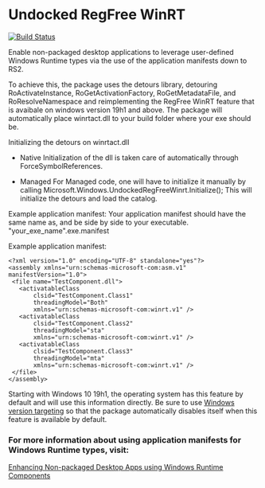 # Undocked RegFree WinRT

[![Build Status](https://dev.azure.com/microsoft/Dart/_apis/build/status/Undocked%20RegFree%20WinRT%20Nuget?branchName=master)](https://dev.azure.com/microsoft/Dart/_build/latest?definitionId=47851&branchName=master)

Enable non-packaged desktop applications 
to leverage user-defined Windows Runtime types via the use of the 
application manifests down to RS2. 

To achieve this, the package uses the detours library, detouring RoActivateInstance, RoGetActivationFactory,
RoGetMetadataFile, and RoResolveNamespace and reimplementing the RegFree WinRT feature that is avaibale on windows version 19h1 and above. 
The package will automatically place winrtact.dll to your build folder where your exe should be.  

Initializing the detours on winrtact.dll
- Native
Initialization of the dll is taken care of automatically through ForceSymbolReferences. 

- Managed
For Managed code, one will have to initialize it manually by calling 
Microsoft.Windows.UndockedRegFreeWinrt.Initialize();
This will initialize the detours and load the catalog. 


Example application manifest:
Your application manifest should have the same name as, and be side by side to your executable.
"your_exe_name".exe.manifest


Example application manifest:
 ``` 
<?xml version="1.0" encoding="UTF-8" standalone="yes"?>
<assembly xmlns="urn:schemas-microsoft-com:asm.v1" manifestVersion="1.0">
  <file name="TestComponent.dll">
    <activatableClass
        clsid="TestComponent.Class1"
        threadingModel="Both"
        xmlns="urn:schemas-microsoft-com:winrt.v1" />
    <activatableClass
        clsid="TestComponent.Class2"
        threadingModel="sta"
        xmlns="urn:schemas-microsoft-com:winrt.v1" />
    <activatableClass
        clsid="TestComponent.Class3"
        threadingModel="mta"
        xmlns="urn:schemas-microsoft-com:winrt.v1" />
  </file>
</assembly>
 ``` 

Starting with Windows 10 19h1, the operating system has this feature by default and will use this information directly. Be sure to use [Windows version targeting](https://docs.microsoft.com/en-us/windows/win32/sysinfo/targeting-your-application-at-windows-8-1) so that the package automatically disables itself when this feature is available by default.


### For more information about using application manifests for Windows Runtime types, visit:
[Enhancing Non-packaged Desktop Apps using Windows Runtime Components](https://blogs.windows.com/windowsdeveloper/2019/04/30/enhancing-non-packaged-desktop-apps-using-windows-runtime-components/)


